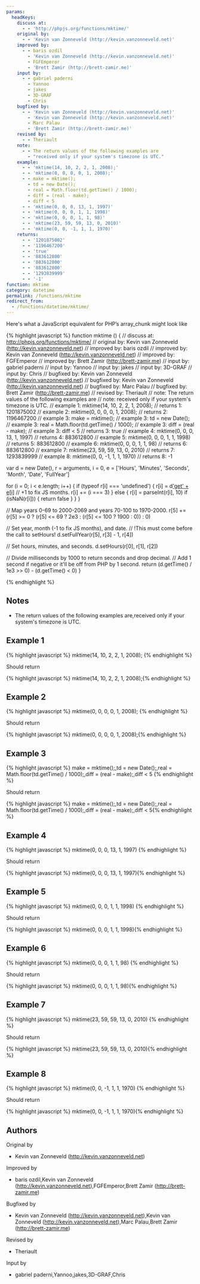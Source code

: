```yaml
---
params:
  headKeys:
    discuss at:
      - - 'http://phpjs.org/functions/mktime/'
    original by:
      - - 'Kevin van Zonneveld (http://kevin.vanzonneveld.net)'
    improved by:
      - - baris ozdil
        - 'Kevin van Zonneveld (http://kevin.vanzonneveld.net)'
        - FGFEmperor
        - 'Brett Zamir (http://brett-zamir.me)'
    input by:
      - - gabriel paderni
        - Yannoo
        - jakes
        - 3D-GRAF
        - Chris
    bugfixed by:
      - - 'Kevin van Zonneveld (http://kevin.vanzonneveld.net)'
        - 'Kevin van Zonneveld (http://kevin.vanzonneveld.net)'
        - Marc Palau
        - 'Brett Zamir (http://brett-zamir.me)'
    revised by:
      - - Theriault
    note:
      - - The return values of the following examples are
        - "received only if your system's timezone is UTC."
    example:
      - - 'mktime(14, 10, 2, 2, 1, 2008);'
      - - 'mktime(0, 0, 0, 0, 1, 2008);'
      - - make = mktime();
        - td = new Date();
        - real = Math.floor(td.getTime() / 1000);
        - diff = (real - make);
        - diff < 5
      - - 'mktime(0, 0, 0, 13, 1, 1997)'
      - - 'mktime(0, 0, 0, 1, 1, 1998)'
      - - 'mktime(0, 0, 0, 1, 1, 98)'
      - - 'mktime(23, 59, 59, 13, 0, 2010)'
      - - 'mktime(0, 0, -1, 1, 1, 1970)'
    returns:
      - - '1201875002'
      - - '1196467200'
      - - 'true'
      - - '883612800'
      - - '883612800'
      - - '883612800'
      - - '1293839999'
      - - '-1'
function: mktime
category: datetime
permalink: /functions/mktime
redirect_from:
  - /functions/datetime/mktime/
---
```


<!-- WARNING! This file is auto generated by `npm run web:inject`, do not edit by hand -->

Here's what a JavaScript equivalent for PHP’s array_chunk might look like

{% highlight javascript %}
function mktime () {
  //  discuss at: http://phpjs.org/functions/mktime/
  // original by: Kevin van Zonneveld (http://kevin.vanzonneveld.net)
  // improved by: baris ozdil
  // improved by: Kevin van Zonneveld (http://kevin.vanzonneveld.net)
  // improved by: FGFEmperor
  // improved by: Brett Zamir (http://brett-zamir.me)
  //    input by: gabriel paderni
  //    input by: Yannoo
  //    input by: jakes
  //    input by: 3D-GRAF
  //    input by: Chris
  // bugfixed by: Kevin van Zonneveld (http://kevin.vanzonneveld.net)
  // bugfixed by: Kevin van Zonneveld (http://kevin.vanzonneveld.net)
  // bugfixed by: Marc Palau
  // bugfixed by: Brett Zamir (http://brett-zamir.me)
  //  revised by: Theriault
  //        note: The return values of the following examples are
  //        note: received only if your system's timezone is UTC.
  //   example 1: mktime(14, 10, 2, 2, 1, 2008);
  //   returns 1: 1201875002
  //   example 2: mktime(0, 0, 0, 0, 1, 2008);
  //   returns 2: 1196467200
  //   example 3: make = mktime();
  //   example 3: td = new Date();
  //   example 3: real = Math.floor(td.getTime() / 1000);
  //   example 3: diff = (real - make);
  //   example 3: diff < 5
  //   returns 3: true
  //   example 4: mktime(0, 0, 0, 13, 1, 1997)
  //   returns 4: 883612800
  //   example 5: mktime(0, 0, 0, 1, 1, 1998)
  //   returns 5: 883612800
  //   example 6: mktime(0, 0, 0, 1, 1, 98)
  //   returns 6: 883612800
  //   example 7: mktime(23, 59, 59, 13, 0, 2010)
  //   returns 7: 1293839999
  //   example 8: mktime(0, 0, -1, 1, 1, 1970)
  //   returns 8: -1

  var d = new Date(),
    r = arguments,
    i = 0,
    e = ['Hours', 'Minutes', 'Seconds', 'Month', 'Date', 'FullYear']

  for (i = 0; i < e.length; i++) {
    if (typeof r[i] === 'undefined') {
      r[i] = d['get' + e[i]]()
      // +1 to fix JS months.
      r[i] += (i === 3)
    } else {
      r[i] = parseInt(r[i], 10)
      if (isNaN(r[i])) {
        return false
      }
    }
  }

  // Map years 0-69 to 2000-2069 and years 70-100 to 1970-2000.
  r[5] += (r[5] >= 0 ? (r[5] <= 69 ? 2e3 : (r[5] <= 100 ? 1900 : 0)) : 0)

  // Set year, month (-1 to fix JS months), and date.
  // !This must come before the call to setHours!
  d.setFullYear(r[5], r[3] - 1, r[4])

  // Set hours, minutes, and seconds.
  d.setHours(r[0], r[1], r[2])

  // Divide milliseconds by 1000 to return seconds and drop decimal.
  // Add 1 second if negative or it'll be off from PHP by 1 second.
  return (d.getTime() / 1e3 >> 0) - (d.getTime() < 0)
}

{% endhighlight %}

## Notes
- The return values of the following examples are,received only if your system's timezone is UTC.

## Example 1

{% highlight javascript %}
mktime(14, 10, 2, 2, 1, 2008);
{% endhighlight %}

Should return

{% highlight javascript %}
mktime(14, 10, 2, 2, 1, 2008);{% endhighlight %}

## Example 2

{% highlight javascript %}
mktime(0, 0, 0, 0, 1, 2008);
{% endhighlight %}

Should return

{% highlight javascript %}
mktime(0, 0, 0, 0, 1, 2008);{% endhighlight %}

## Example 3

{% highlight javascript %}
make = mktime();,td = new Date();,real = Math.floor(td.getTime() / 1000);,diff = (real - make);,diff < 5
{% endhighlight %}

Should return

{% highlight javascript %}
make = mktime();,td = new Date();,real = Math.floor(td.getTime() / 1000);,diff = (real - make);,diff < 5{% endhighlight %}

## Example 4

{% highlight javascript %}
mktime(0, 0, 0, 13, 1, 1997)
{% endhighlight %}

Should return

{% highlight javascript %}
mktime(0, 0, 0, 13, 1, 1997){% endhighlight %}

## Example 5

{% highlight javascript %}
mktime(0, 0, 0, 1, 1, 1998)
{% endhighlight %}

Should return

{% highlight javascript %}
mktime(0, 0, 0, 1, 1, 1998){% endhighlight %}

## Example 6

{% highlight javascript %}
mktime(0, 0, 0, 1, 1, 98)
{% endhighlight %}

Should return

{% highlight javascript %}
mktime(0, 0, 0, 1, 1, 98){% endhighlight %}

## Example 7

{% highlight javascript %}
mktime(23, 59, 59, 13, 0, 2010)
{% endhighlight %}

Should return

{% highlight javascript %}
mktime(23, 59, 59, 13, 0, 2010){% endhighlight %}

## Example 8

{% highlight javascript %}
mktime(0, 0, -1, 1, 1, 1970)
{% endhighlight %}

Should return

{% highlight javascript %}
mktime(0, 0, -1, 1, 1, 1970){% endhighlight %}


## Authors


Original by

- Kevin van Zonneveld (http://kevin.vanzonneveld.net)


Improved by

- baris ozdil,Kevin van Zonneveld (http://kevin.vanzonneveld.net),FGFEmperor,Brett Zamir (http://brett-zamir.me)


Bugfixed by

- Kevin van Zonneveld (http://kevin.vanzonneveld.net),Kevin van Zonneveld (http://kevin.vanzonneveld.net),Marc Palau,Brett Zamir (http://brett-zamir.me)


Revised by

- Theriault


Input by

- gabriel paderni,Yannoo,jakes,3D-GRAF,Chris


